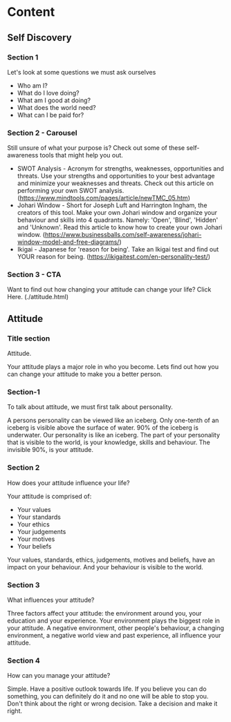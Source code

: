 # Content

## Self Discovery

### Section 1

Let's look at some questions we must ask ourselves

- Who am I?
- What do I love doing?
- What am I good at doing?
- What does the world need?
- What can I be paid for?

### Section 2 - Carousel

Still unsure of what your purpose is? Check out some of these self-awareness tools that might help you out.

- SWOT Analysis - Acronym for strengths, weaknesses, opportunities and threats. Use your strengths and opportunities to your best advantage and minimize your weaknesses and threats. Check out this article on performing your own SWOT analysis. (https://www.mindtools.com/pages/article/newTMC_05.htm)
- Johari Window - Short for Joseph Luft and Harrington Ingham, the creators of this tool. Make your own Johari window and organize your behaviour and skills into 4 quadrants. Namely: 'Open', 'Blind', 'Hidden' and 'Unknown'. Read this article to know how to create your own Johari window. (https://www.businessballs.com/self-awareness/johari-window-model-and-free-diagrams/)
- Ikigai - Japanese for 'reason for being'. Take an Ikigai test and find out YOUR reason for being. (https://ikigaitest.com/en-personality-test/)

### Section 3 - CTA

Want to find out how changing your attitude can change your life? Click Here. (./attitude.html)

## Attitude

### Title section

Attitude.

Your attitude plays a major role in who you become.
Lets find out how you can change your attitude to make you a better person.

### Section-1

To talk about attitude, we must first talk about personality.

A persons personality can be viewed like an iceberg. Only one-tenth of an iceberg is visible above the surface of water. 90% of the iceberg is underwater.
Our personality is like an iceberg.
The part of your personality that is visible to the world, is your knowledge, skills and behaviour.
The invisible 90%, is your attitude.

### Section 2

How does your attitude influence your life?

Your attitude is comprised of:

- Your values
- Your standards
- Your ethics
- Your judgements
- Your motives
- Your beliefs

Your values, standards, ethics, judgements, motives and beliefs, have an impact on your behaviour. And your behaviour is visible to the world.

### Section 3

What influences your attitude?

Three factors affect your attitude: the environment around you, your education and your experience.
Your environment plays the biggest role in your attitude.
A negative environment, other people's behaviour, a changing environment, a negative world view and past experience, all influence your attitude.

### Section 4

How can you manage your attitude?

Simple. Have a positive outlook towards life.
If you believe you can do something, you can definitely do it and no one will be able to stop you.
Don't think about the right or wrong decision. Take a decision and make it right.
